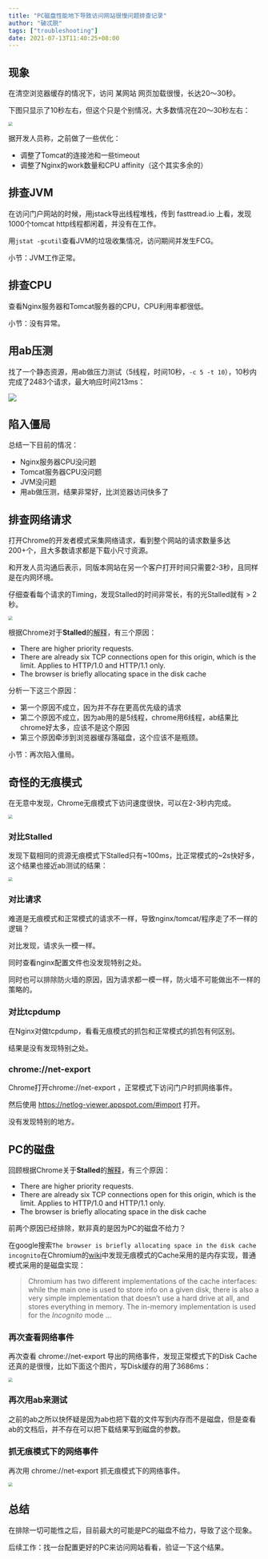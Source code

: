 ```yaml
---
title: "PC磁盘性能地下导致访问网站很慢问题排查记录"
author: "破忒脱"
tags: ["troubleshooting"]
date: 2021-07-13T11:40:25+08:00
---
```


<!--more-->

## 现象

在清空浏览器缓存的情况下，访问 某网站 网页加载很慢，长达20～30秒。

下图只显示了10秒左右，但这个只是个别情况，大多数情况在20～30秒左右：

<img src="net-normal.jpg" style="zoom:50%" />

据开发人员称，之前做了一些优化：

* 调整了Tomcat的连接池和一些timeout
* 调整了Nginx的work数量和CPU affinity（这个其实多余的）

## 排查JVM

在访问门户网站的时候，用jstack导出线程堆栈，传到 fasttread.io 上看，发现1000个tomcat http线程都闲着，并没有在工作。

用`jstat -gcutil`查看JVM的垃圾收集情况，访问期间并发生FCG。

小节：JVM工作正常。

## 排查CPU

查看Nginx服务器和Tomcat服务器的CPU，CPU利用率都很低。

小节：没有异常。

## 用ab压测

找了一个静态资源，用ab做压力测试（5线程，时间10秒，`-c 5 -t 10`），10秒内完成了2483个请求，最大响应时间213ms：

![](ab.png)

## 陷入僵局

总结一下目前的情况：

* Nginx服务器CPU没问题
* Tomcat服务器CPU没问题
* JVM没问题
* 用ab做压测，结果非常好，比浏览器访问快多了

## 排查网络请求

打开Chrome的开发者模式采集网络请求，看到整个网站的请求数量多达200+个，且大多数请求都是下载小尺寸资源。

和开发人员沟通后表示，同版本网站在另一个客户打开时间只需要2-3秒，且同样是在内网环境。

仔细查看每个请求的Timing，发现Stalled的时间非常长，有的光Stalled就有 > 2秒。

<img src="net-normal-timing.jpg" style="zoom: 50%" />

根据Chrome对于**Stalled**的[解释][1]，有三个原因：

- There are higher priority requests.
- There are already six TCP connections open for this origin, which is the limit. Applies to HTTP/1.0 and HTTP/1.1 only.
- The browser is briefly allocating space in the disk cache

分析一下这三个原因：

* 第一个原因不成立，因为并不存在更高优先级的请求
* 第二个原因不成立，因为ab用的是5线程，chrome用6线程，ab结果比chrome好太多，应该不是这个原因
* 第三个原因牵涉到浏览器缓存落磁盘，这个应该不是瓶颈。

小节：再次陷入僵局。

## 奇怪的无痕模式

在无意中发现，Chrome无痕模式下访问速度很快，可以在2-3秒内完成。

<img src="net-incognito.jpg" style="zoom: 50%" />

### 对比Stalled

发现下载相同的资源无痕模式下Stalled只有~100ms，比正常模式的~2s快好多，这个结果也接近ab测试的结果：

<img src="net-incognito-timing.jpg" style="zoom: 50%" />

### 对比请求

难道是无痕模式和正常模式的请求不一样，导致nginx/tomcat/程序走了不一样的逻辑？

对比发现，请求头一模一样。

同时查看nginx配置文件也没发现特别之处。

同时也可以排除防火墙的原因，因为请求都一模一样，防火墙不可能做出不一样的策略的。

### 对比tcpdump

在Nginx对做tcpdump，看看无痕模式的抓包和正常模式的抓包有何区别。

结果是没有发现特别之处。

### chrome://net-export

Chrome打开chrome://net-export ，正常模式下访问门户时抓网络事件。

然后使用 https://netlog-viewer.appspot.com/#import 打开。

没有发现特别的地方。

## PC的磁盘

回顾根据Chrome关于**Stalled**的[解释][1]，有三个原因：

- There are higher priority requests.
- There are already six TCP connections open for this origin, which is the limit. Applies to HTTP/1.0 and HTTP/1.1 only.
- The browser is briefly allocating space in the disk cache

前两个原因已经排除，默非真的是因为PC的磁盘不给力？

在google搜索`The browser is briefly allocating space in the disk cache incognito`在Chromium的[wiki][2]中发现无痕模式的Cache采用的是内存实现，普通模式采用的是磁盘实现：

> Chromium has two different implementations of the cache interfaces: while the main one is used to store info on a given disk, there is also a very simple implementation that doesn’t use a hard drive at all, and stores everything in memory. The in-memory implementation is used for the *Incognito* mode ...

### 再次查看网络事件

再次查看 chrome://net-export 导出的网络事件，发现正常模式下的Disk Cache还真的是很慢，比如下面这个图片，写Disk缓存的用了3686ms：

<img src="net-event-normal.jpg" style="zoom:50%" />

### 再次用ab来测试

之前的ab之所以快怀疑是因为ab也把下载的文件写到内存而不是磁盘，但是查看ab的文档后，并不存在可以把下载结果写到磁盘的参数。

### 抓无痕模式下的网络事件

再次用 chrome://net-export 抓无痕模式下的网络事件。

<img src="net-event-incognito.jpg" style="zoom:50%" />

## 总结

在排除一切可能性之后，目前最大的可能是PC的磁盘不给力，导致了这个现象。

后续工作：找一台配置更好的PC来访问网站看看，验证一下这个结果。



[1]: https://www.chromium.org/developers/design-documents/network-stack/disk-cache#TOC-Implementation-Notes
[2]: https://www.chromium.org/developers/design-documents/network-stack/disk-cache#TOC-Implementation-Notes

